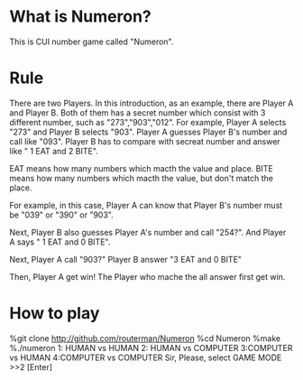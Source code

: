 What is Numeron?
=======

This is CUI number game called "Numeron".

Rule
=======

There are two Players.
In this introduction, as an example, there are Player A and Player B.
Both of them has a secret number which consist with 3 different number, such as "273","903","012".
For example, Player A selects "273" and Player B selects "903".
Player A guesses Player B's number and call like "093".
Player B has to compare with secreat number and answer like " 1 EAT and 2 BITE".

EAT means how many numbers which macth the value and place.
BITE means how many numbers which macth the value, but don't match the place.

For example, in this case, Player A can know that Player B's number must be "039" or "390" or "903".

Next, Player B also guesses Player A's number and call "254?".
And Player A says " 1 EAT and 0 BITE".

Next, Player A call "903?"
Player B answer "3 EAT and 0 BITE"

Then, Player A get win!
The Player who mache the all answer first get win.


How to play
=======

%git clone http://github.com/routerman/Numeron
%cd Numeron
%make
%./numeron
1:   HUMAN vs HUMAN
2:   HUMAN vs COMPUTER
3:COMPUTER vs HUMAN
4:COMPUTER vs COMPUTER
Sir, Please, select GAME MODE >>2 [Enter]

